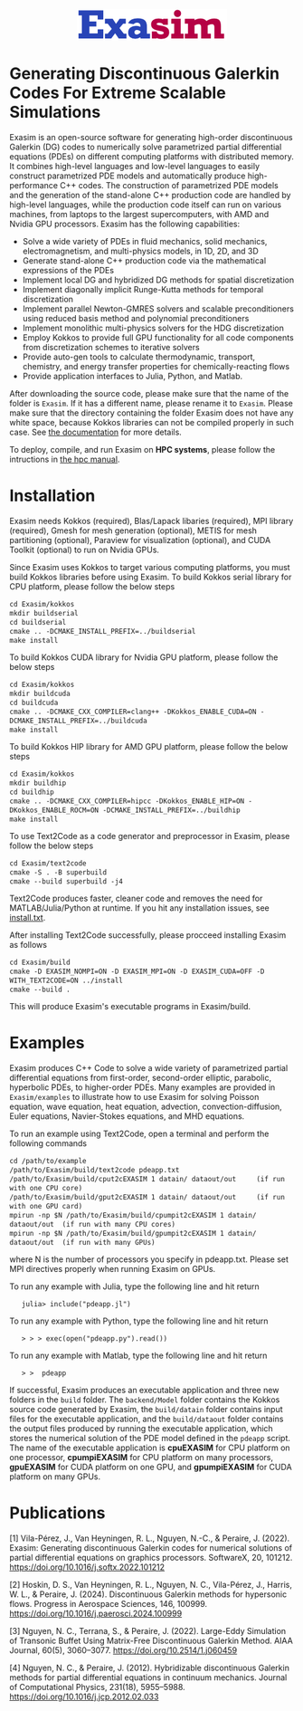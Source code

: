 <p align="center">
<img src="doc/exasimlogosmall.png">
</p>

# Generating Discontinuous Galerkin Codes For Extreme Scalable Simulations
Exasim is an open-source software for generating high-order discontinuous Galerkin (DG) codes to numerically solve parametrized partial differential equations (PDEs) on different computing platforms with distributed memory.  It combines high-level languages and low-level languages to easily construct parametrized PDE models and automatically produce high-performance C++ codes. The construction of parametrized PDE models and the generation of the stand-alone C++ production code are handled by high-level languages, while the production code itself can run on various machines, from laptops to the largest supercomputers, with  AMD and Nvidia GPU processors. Exasim has the following capabilities:

   - Solve a wide variety of PDEs in fluid mechanics, solid mechanics, electromagnetism, and multi-physics models, in 1D, 2D, and 3D
   - Generate stand-alone C++ production code via the mathematical expressions of the PDEs
   - Implement local DG and hybridized DG methods for spatial discretization
   - Implement diagonally implicit Runge-Kutta methods for temporal discretization
   - Implement parallel Newton-GMRES solvers and scalable preconditioners using reduced basis method and polynomial preconditioners
   - Implement monolithic multi-physics solvers for the HDG discretization    
   - Employ Kokkos to provide full GPU functionality for all code components from discretization schemes to iterative solvers
   - Provide auto-gen tools to calculate thermodynamic, transport, chemistry, and energy transfer properties for chemically-reacting flows 
   - Provide application interfaces to Julia, Python, and Matlab. 
   
After downloading the source code, please make sure that the name of the folder is `Exasim`. If it has a different name, please rename it to `Exasim`. Please make sure that the directory containing the folder Exasim does not have any white space, because Kokkos libraries can not be compiled properly in such case. See [the documentation](https://github.com/exapde/Exasim/blob/master/doc/Exasim.pdf) for more details. 

To deploy, compile, and run Exasim on **HPC systems**, please follow the intructions in [the hpc manual](https://github.com/exapde/Exasim/blob/master/install/hpc.txt).

# Installation 

Exasim needs Kokkos (required), Blas/Lapack libaries (required), MPI library (required), Gmesh for mesh generation (optional), METIS for mesh partitioning (optional), Paraview for visualization (optional), and CUDA Toolkit (optional) to run on Nvidia GPUs. 

Since Exasim uses Kokkos to target various computing platforms, you must build Kokkos libraries before using Exasim. To build Kokkos serial library for CPU platform, please follow the below steps
```
cd Exasim/kokkos   
mkdir buildserial
cd buildserial
cmake .. -DCMAKE_INSTALL_PREFIX=../buildserial
make install   
```

To build Kokkos CUDA library for Nvidia GPU platform, please follow the below steps
```
cd Exasim/kokkos
mkdir buildcuda
cd buildcuda
cmake .. -DCMAKE_CXX_COMPILER=clang++ -DKokkos_ENABLE_CUDA=ON -DCMAKE_INSTALL_PREFIX=../buildcuda
make install   
```
To build Kokkos HIP library for AMD GPU platform, please follow the below steps
```
cd Exasim/kokkos
mkdir buildhip
cd buildhip
cmake .. -DCMAKE_CXX_COMPILER=hipcc -DKokkos_ENABLE_HIP=ON -DKokkos_ENABLE_ROCM=ON -DCMAKE_INSTALL_PREFIX=../buildhip
make install   
```

To use Text2Code as a code generator and preprocessor in Exasim, please follow the below steps
```
cd Exasim/text2code
cmake -S . -B superbuild 
cmake --build superbuild -j4
``` 

Text2Code produces faster, cleaner code and removes the need for MATLAB/Julia/Python at runtime. If you hit any installation issues, see [install.txt](https://github.com/exapde/Exasim/blob/master/text2code/install.txt).

After installing Text2Code successfully, please procceed installing Exasim as follows
```
cd Exasim/build
cmake -D EXASIM_NOMPI=ON -D EXASIM_MPI=ON -D EXASIM_CUDA=OFF -D WITH_TEXT2CODE=ON ../install 
cmake --build .
``` 

This will produce Exasim's executable programs in Exasim/build.

# Examples

Exasim produces C++ Code to solve a wide variety of parametrized partial differential equations from first-order, second-order elliptic, parabolic, hyperbolic PDEs, to higher-order PDEs. Many examples are provided in `Exasim/examples` to illustrate how to use Exasim for solving Poisson equation, wave equation, heat equation, advection, convection-diffusion, Euler equations, Navier-Stokes equations, and MHD equations. 

To run an example using Text2Code, open a terminal and perform the following commands

```
cd /path/to/example
/path/to/Exasim/build/text2code pdeapp.txt
/path/to/Exasim/build/cput2cEXASIM 1 datain/ dataout/out     (if run with one CPU core)
/path/to/Exasim/build/gput2cEXASIM 1 datain/ dataout/out     (if run with one GPU card)
mpirun -np $N /path/to/Exasim/build/cpumpit2cEXASIM 1 datain/ dataout/out  (if run with many CPU cores)
mpirun -np $N /path/to/Exasim/build/gpumpit2cEXASIM 1 datain/ dataout/out  (if run with many GPUs)
```

where N is the number of processors you specify in pdeapp.txt. Please set MPI directives properly when running Exasim on GPUs.

To run any example with Julia, type the following line and hit return

```
   julia> include("pdeapp.jl")
```

To run any example with Python,  type the following line and hit return

```
   > > > exec(open("pdeapp.py").read())
```

To run any example with Matlab, type the following line and hit return

```
   > >  pdeapp
```

If successful, Exasim produces an executable application and three new folders in the `build` folder. The `backend/Model` folder contains the  Kokkos source code generated by Exasim, the `build/datain` folder contains input files for the executable application, and the `build/dataout` folder contains the output files produced by running the executable application,  which stores the numerical solution of the PDE model defined in the `pdeapp` script. The name of the executable application is **cpuEXASIM** for CPU platform on one processor, **cpumpiEXASIM** for CPU platform on many processors, **gpuEXASIM** for CUDA platform on one GPU, and **gpumpiEXASIM** for CUDA platform on many GPUs. 

# Publications
[1] Vila-Pérez, J., Van Heyningen, R. L., Nguyen, N.-C., & Peraire, J. (2022). Exasim: Generating discontinuous Galerkin codes for numerical solutions of partial differential equations on graphics processors. SoftwareX, 20, 101212. https://doi.org/10.1016/j.softx.2022.101212

[2] Hoskin, D. S., Van Heyningen, R. L., Nguyen, N. C., Vila-Pérez, J., Harris, W. L., & Peraire, J. (2024). Discontinuous Galerkin methods for hypersonic flows. Progress in Aerospace Sciences, 146, 100999. https://doi.org/10.1016/j.paerosci.2024.100999

[3] Nguyen, N. C., Terrana, S., & Peraire, J. (2022). Large-Eddy Simulation of Transonic Buffet Using Matrix-Free Discontinuous Galerkin Method. AIAA Journal, 60(5), 3060–3077. https://doi.org/10.2514/1.j060459

[4] Nguyen, N. C., & Peraire, J. (2012). Hybridizable discontinuous Galerkin methods for partial differential equations in continuum mechanics. Journal of Computational Physics, 231(18), 5955–5988. https://doi.org/10.1016/j.jcp.2012.02.033
